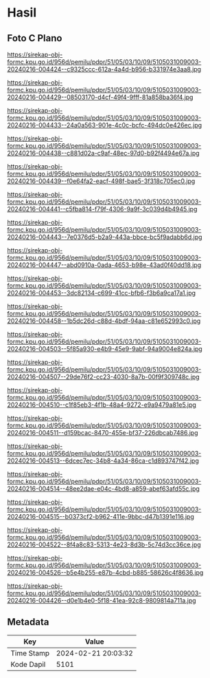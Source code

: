 # Hasil

## Foto C Plano

https://sirekap-obj-formc.kpu.go.id/956d/pemilu/pdpr/51/05/03/10/09/5105031009003-20240216-004424--c9325ccc-612a-4a4d-b956-b331974e3aa8.jpg

https://sirekap-obj-formc.kpu.go.id/956d/pemilu/pdpr/51/05/03/10/09/5105031009003-20240216-004429--08503170-d4cf-49f4-9fff-81a858ba36f4.jpg

https://sirekap-obj-formc.kpu.go.id/956d/pemilu/pdpr/51/05/03/10/09/5105031009003-20240216-004433--24a0a563-901e-4c0c-bcfc-494dc0e426ec.jpg

https://sirekap-obj-formc.kpu.go.id/956d/pemilu/pdpr/51/05/03/10/09/5105031009003-20240216-004438--c881d02a-c9af-48ec-97d0-b92f4494e67a.jpg

https://sirekap-obj-formc.kpu.go.id/956d/pemilu/pdpr/51/05/03/10/09/5105031009003-20240216-004439--f0e64fa2-eacf-498f-bae5-3f318c705ec0.jpg

https://sirekap-obj-formc.kpu.go.id/956d/pemilu/pdpr/51/05/03/10/09/5105031009003-20240216-004441--c5fba814-f79f-4306-9a9f-3c039d4b4945.jpg

https://sirekap-obj-formc.kpu.go.id/956d/pemilu/pdpr/51/05/03/10/09/5105031009003-20240216-004443--7e0376d5-b2a9-443a-bbce-bc5f9adabb6d.jpg

https://sirekap-obj-formc.kpu.go.id/956d/pemilu/pdpr/51/05/03/10/09/5105031009003-20240216-004447--abd0910a-0ada-4653-b98e-43ad0f40dd18.jpg

https://sirekap-obj-formc.kpu.go.id/956d/pemilu/pdpr/51/05/03/10/09/5105031009003-20240216-004453--3dc82134-c699-41cc-bfb6-f3b6a9ca17a1.jpg

https://sirekap-obj-formc.kpu.go.id/956d/pemilu/pdpr/51/05/03/10/09/5105031009003-20240216-004458--1b5dc26d-c88d-4bdf-94aa-c81e652993c0.jpg

https://sirekap-obj-formc.kpu.go.id/956d/pemilu/pdpr/51/05/03/10/09/5105031009003-20240216-004503--5f85a930-e4b9-45e9-9abf-94a9004e824a.jpg

https://sirekap-obj-formc.kpu.go.id/956d/pemilu/pdpr/51/05/03/10/09/5105031009003-20240216-004507--29de76f2-cc23-4030-8a7b-00f9f309748c.jpg

https://sirekap-obj-formc.kpu.go.id/956d/pemilu/pdpr/51/05/03/10/09/5105031009003-20240216-004510--c1f85eb3-4f1b-48a4-9272-e9a9479a81e5.jpg

https://sirekap-obj-formc.kpu.go.id/956d/pemilu/pdpr/51/05/03/10/09/5105031009003-20240216-004511--d159bcac-8470-455e-bf37-226dbcab7486.jpg

https://sirekap-obj-formc.kpu.go.id/956d/pemilu/pdpr/51/05/03/10/09/5105031009003-20240216-004513--6dcec7ec-34b8-4a34-86ca-c1d893747f42.jpg

https://sirekap-obj-formc.kpu.go.id/956d/pemilu/pdpr/51/05/03/10/09/5105031009003-20240216-004514--48ee2dae-e04c-4bd8-a859-abef63afd55c.jpg

https://sirekap-obj-formc.kpu.go.id/956d/pemilu/pdpr/51/05/03/10/09/5105031009003-20240216-004515--b0373cf2-b962-411e-9bbc-d47b1391e116.jpg

https://sirekap-obj-formc.kpu.go.id/956d/pemilu/pdpr/51/05/03/10/09/5105031009003-20240216-004522--8f4a8c83-5313-4e23-8d3b-5c74d3cc36ce.jpg

https://sirekap-obj-formc.kpu.go.id/956d/pemilu/pdpr/51/05/03/10/09/5105031009003-20240216-004526--b5e4b255-e87b-4cbd-b885-58626c4f8636.jpg

https://sirekap-obj-formc.kpu.go.id/956d/pemilu/pdpr/51/05/03/10/09/5105031009003-20240216-004426--d0e1b4e0-5f18-41ea-92c8-9809814a711a.jpg


## Metadata

| Key        | Value               |
| ---------- | ------------------- |
| Time Stamp | 2024-02-21 20:03:32 |
| Kode Dapil | 5101                |



